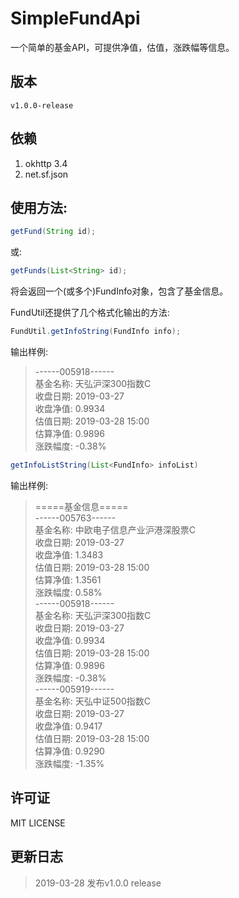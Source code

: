 # SimpleFundApi

一个简单的基金API，可提供净值，估值，涨跌幅等信息。

## 版本
```
v1.0.0-release
```

## 依赖
1. okhttp 3.4
2. net.sf.json

## 使用方法:

```java
getFund(String id);
```
或:

```java
getFunds(List<String> id);
```

将会返回一个(或多个)FundInfo对象，包含了基金信息。

FundUtil还提供了几个格式化输出的方法:

```java
FundUtil.getInfoString(FundInfo info);
```

输出样例:

> ------005918------  
> 基金名称: 天弘沪深300指数C  
> 收盘日期: 2019-03-27  
> 收盘净值: 0.9934  
> 估值日期: 2019-03-28 15:00  
> 估算净值: 0.9896  
> 涨跌幅度: -0.38%  

```java
getInfoListString(List<FundInfo> infoList)
```

输出样例:  


> =====基金信息=====  
> ------005763------  
> 基金名称: 中欧电子信息产业沪港深股票C  
> 收盘日期: 2019-03-27  
> 收盘净值: 1.3483  
> 估值日期: 2019-03-28 15:00  
> 估算净值: 1.3561  
> 涨跌幅度: 0.58%  
> ------005918------  
> 基金名称: 天弘沪深300指数C  
> 收盘日期: 2019-03-27  
> 收盘净值: 0.9934  
> 估值日期: 2019-03-28 15:00  
> 估算净值: 0.9896  
> 涨跌幅度: -0.38%  
> ------005919------  
> 基金名称: 天弘中证500指数C  
> 收盘日期: 2019-03-27  
> 收盘净值: 0.9417  
> 估值日期: 2019-03-28 15:00  
> 估算净值: 0.9290  
> 涨跌幅度: -1.35%  



## 许可证

MIT LICENSE

## 更新日志
> 2019-03-28
> 发布v1.0.0 release
